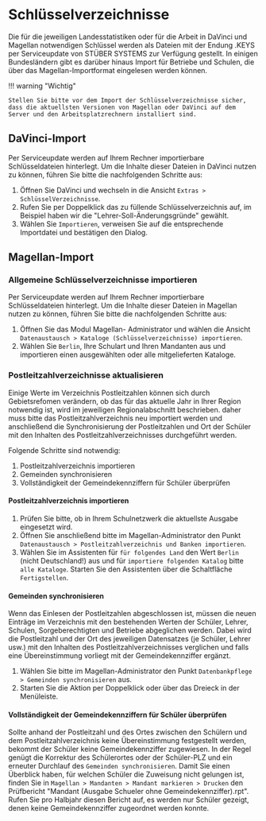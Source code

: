 # Schlüsselverzeichnisse

Die für die jeweiligen Landesstatistiken oder für die Arbeit in DaVinci und Magellan notwendigen Schlüssel werden als Dateien mit der Endung .KEYS per Serviceupdate von STÜBER SYSTEMS zur Verfügung gestellt.
In einigen Bundesländern gibt es darüber hinaus Import für Betriebe und Schulen, die über das Magellan-Importformat eingelesen werden können.

!!! warning "Wichtig"

    Stellen Sie bitte vor dem Import der Schlüsselverzeichnisse sicher, dass die aktuellsten Versionen von Magellan oder DaVinci auf dem Server und den Arbeitsplatzrechnern installiert sind.

## DaVinci-Import

Per Serviceupdate werden auf Ihrem Rechner importierbare Schlüsseldateien hinterlegt. Um die Inhalte dieser Dateien in DaVinci nutzen zu können, führen Sie bitte die nachfolgenden Schritte aus:

1. Öffnen Sie DaVinci und wechseln in die Ansicht `Extras > SchlüsselVerzeichnisse`.
2. Rufen Sie per Doppelklick das zu füllende Schlüsselverzeichnis auf, im Beispiel haben wir die "Lehrer-Soll-Änderungsgründe" gewählt.
3. Wählen Sie `Importieren`, verweisen Sie auf die entsprechende Importdatei und bestätigen den Dialog.

## Magellan-Import

### Allgemeine Schlüsselverzeichnisse importieren

Per Serviceupdate werden auf Ihrem Rechner importierbare Schlüsseldateien hinterlegt. Um die Inhalte dieser Dateien in Magellan nutzen zu können, führen Sie bitte die nachfolgenden Schritte aus:

1. Öffnen Sie das Modul Magellan- Administrator und wählen die Ansicht `Datenaustausch > Kataloge (Schlüsselverzeichnisse) importieren`.
2. Wählen Sie `Berlin`, Ihre Schulart und Ihren Mandanten aus und importieren einen ausgewählten oder alle mitgelieferten Kataloge.

### Postleitzahlverzeichnisse aktualisieren

Einige Werte im Verzeichnis Postleitzahlen können sich durch Gebietsrefomen verändern, ob das für das aktuelle Jahr in Ihrer Region notwendig ist, wird im jeweiligen Regionalabschnitt beschrieben.
daher muss bitte das Postleitzahlverzeichnis neu importiert werden und anschließend die Synchronisierung der Postleitzahlen und Ort der Schüler mit den Inhalten des Postleitzahlverzeichnisses durchgeführt werden.

Folgende Schritte sind notwendig:

1. Postleitzahlverzeichnis importieren
2. Gemeinden synchronisieren
3. Vollständigkeit der Gemeindekennziffern für Schüler überprüfen

#### Postleitzahlverzeichnis importieren

1. Prüfen Sie bitte, ob in Ihrem Schulnetzwerk die aktuellste Ausgabe eingesetzt wird.
2. Öffnen Sie anschließend bitte im Magellan-Administrator den Punkt `Datenaustausch > Postleitzahlverzeichnis und Banken importieren`.
3. Wählen Sie im Assistenten für `für folgendes Land` den Wert `Berlin` (nicht Deutschland!) aus und für `importiere folgenden Katalog` bitte `alle Kataloge`. Starten Sie den Assistenten über die Schaltfläche `Fertigstellen`.

#### Gemeinden synchronisieren

Wenn das Einlesen der Postleitzahlen abgeschlossen ist, müssen die neuen Einträge im Verzeichnis mit den bestehenden Werten der Schüler, Lehrer, Schulen, Sorgeberechtigten und Betriebe abgeglichen werden. Dabei wird die Postleitzahl und der Ort des jeweiligen Datensatzes (je Schüler, Lehrer usw.) mit den Inhalten des Postleitzahlverzeichnisses verglichen und falls eine Übereinstimmung vorliegt mit der Gemeindekennziffer ergänzt.

1. Wählen Sie bitte im Magellan-Administrator den Punkt `Datenbankpflege > Gemeinden synchronisieren` aus.
2. Starten Sie die Aktion per Doppelklick oder über das Dreieck in der Menüleiste.

#### Vollständigkeit der Gemeindekennziffern für Schüler überprüfen

Sollte anhand der Postleitzahl und des Ortes zwischen den Schülern und dem Postleitzahlverzeichnis keine Übereinstimmung festgestellt werden, bekommt der Schüler keine Gemeindekennziffer zugewiesen.
In der Regel genügt die Korrektur des Schülerortes oder der Schüler-PLZ und ein erneuter Durchlauf des `Gemeinden synchronisieren`. 
Damit Sie einen Überblick haben, für welchen Schüler die Zuweisung nicht gelungen ist, finden Sie in `Magellan > Mandanten > Mandant markieren > Drucken` den Prüfbericht "Mandant (Ausgabe Schueler ohne Gemeindekennziffer).rpt". Rufen Sie pro Halbjahr diesen Bericht auf, es werden nur Schüler gezeigt, denen keine Gemeindekennziffer zugeordnet werden konnte.
